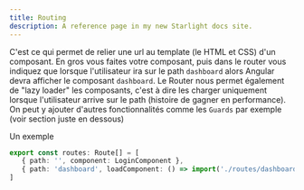 ```yaml
---
title: Routing
description: A reference page in my new Starlight docs site.
---
```


C'est ce qui permet de relier une url au template (le HTML et CSS) d'un composant. En gros vous faites votre composant, puis dans le router vous indiquez que lorsque l'utilisateur ira sur le path `dashboard` alors Angular devra afficher le composant `dashboard`.
Le Router nous permet également de "lazy loader"  les composants, c'est à dire les charger uniquement lorsque l'utilisateur arrive sur le path (histoire de gagner en performance).
On peut y ajouter d'autres fonctionnalités comme les `Guards` par exemple (voir section juste en dessous)

Un exemple 

```typescript
export const routes: Route[] = [
   { path: '', component: LoginComponent },
   { path: 'dashboard', loadComponent: () => import('./routes/dashboard/dashboard.component.ts')},
]
```